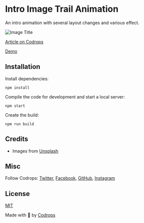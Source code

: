 # Intro Image Trail Animation

An intro animation with several layout changes and various effect.

![Image Title](https://tympanus.net/codrops/wp-content/uploads/2022/05/introtrail_feat.jpg)

[Article on Codrops](https://tympanus.net/codrops/?p=63293)

[Demo](http://tympanus.net/Development/IntroTrailEffect/)


## Installation

Install dependencies:

```
npm install
```

Compile the code for development and start a local server:

```
npm start
```

Create the build:

```
npm run build
```

## Credits

- Images from [Unsplash](https://unsplash.com/)

## Misc

Follow Codrops: [Twitter](http://www.twitter.com/codrops), [Facebook](http://www.facebook.com/codrops), [GitHub](https://github.com/codrops), [Instagram](https://www.instagram.com/codropsss/)

## License
[MIT](LICENSE)

Made with :blue_heart:  by [Codrops](http://www.codrops.com)





